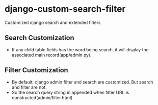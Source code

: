 django-custom-search-filter
===========================

Customized django search and extended filters

Search Customization
--------------------
- If any child table fields has the word being search, it will display the associated main record(app/admin.py).

 Filter Customization
 --------------------
 - By default, django admin filter and search are customized. But search and filter are not.
 - So the search query string in appended when filter URL is constructed(admin/filter.html).